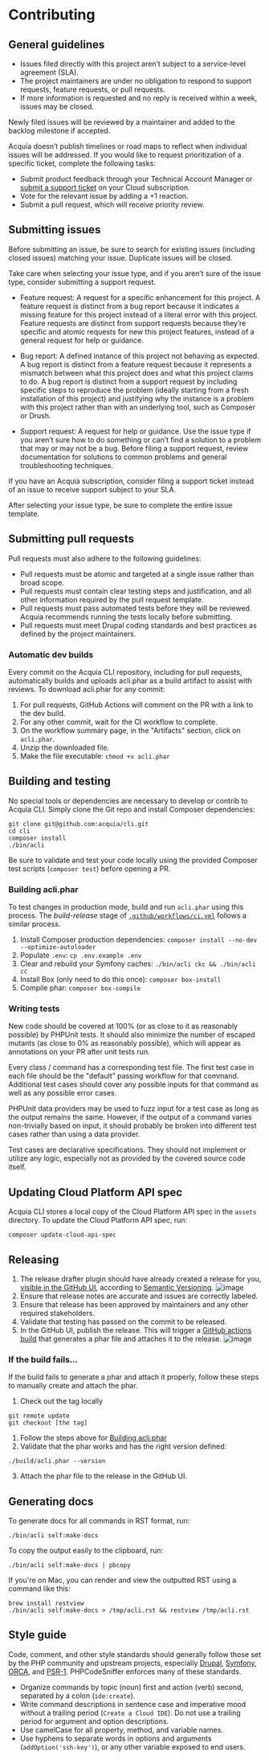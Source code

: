 # Contributing

## General guidelines

- Issues filed directly with this project aren’t subject to a service-level agreement (SLA).
- The project maintainers are under no obligation to respond to support requests, feature requests, or pull requests.
- If more information is requested and no reply is received within a week, issues may be closed.

Newly filed issues will be reviewed by a maintainer and added to the backlog milestone if accepted.

Acquia doesn’t publish timelines or road maps to reflect when individual issues will be addressed. If you would like to request prioritization of a specific ticket, complete the following tasks:

- Submit product feedback through your Technical Account Manager or [submit a support ticket](https://docs.acquia.com/support/#contact-acquia-support) on your Cloud subscription.
- Vote for the relevant issue by adding a +1 reaction.
- Submit a pull request, which will receive priority review.

## Submitting issues

Before submitting an issue, be sure to search for existing issues (including closed issues) matching your issue. Duplicate issues will be closed.

Take care when selecting your issue type, and if you aren’t sure of the issue type, consider submitting a support request.

- Feature request: A request for a specific enhancement for this project. A feature request is distinct from a bug report because it indicates a missing feature for this project instead of a literal error with this project. Feature requests are distinct from support requests because they’re specific and atomic requests for new this project features, instead of a general request for help or guidance.

- Bug report: A defined instance of this project not behaving as expected. A bug report is distinct from a feature request because it represents a mismatch between what this project does and what this project claims to do. A bug report is distinct from a support request by including specific steps to reproduce the problem (ideally starting from a fresh installation of this project) and justifying why the instance is a problem with this project rather than with an underlying tool, such as Composer or Drush.

- Support request: A request for help or guidance. Use the issue type if you aren’t sure how to do something or can’t find a solution to a problem that may or may not be a bug. Before filing a support request, review documentation for solutions to common problems and general troubleshooting techniques.

If you have an Acquia subscription, consider filing a support ticket instead of an issue to receive support subject to your SLA.

After selecting your issue type, be sure to complete the entire issue template.

## Submitting pull requests

Pull requests must also adhere to the following guidelines:

- Pull requests must be atomic and targeted at a single issue rather than broad scope.
- Pull requests must contain clear testing steps and justification, and all other information required by the pull request template.
- Pull requests must pass automated tests before they will be reviewed. Acquia recommends running the tests locally before submitting.
- Pull requests must meet Drupal coding standards and best practices as defined by the project maintainers.

### Automatic dev builds

Every commit on the Acquia CLI repository, including for pull requests, automatically builds and uploads acli.phar as a build artifact to assist with reviews. To download acli.phar for any commit:

1. For pull requests, GitHub Actions will comment on the PR with a link to the dev build.
2. For any other commit, wait for the CI workflow to complete.
3. On the workflow summary page, in the "Artifacts" section, click on `acli.phar`.
4. Unzip the downloaded file.
5. Make the file executable: `chmod +x acli.phar`

## Building and testing

No special tools or dependencies are necessary to develop or contrib to Acquia CLI. Simply clone the Git repo and install Composer dependencies:
```
git clone git@github.com:acquia/cli.git
cd cli
composer install
./bin/acli
```

Be sure to validate and test your code locally using the provided Composer test scripts (`composer test`) before opening a PR.

### Building acli.phar

To test changes in production mode, build and run `acli.phar` using this process. The _build-release_ stage of [`.github/workflows/ci.yml`](.github/workflows/ci.yml) follows a similar process.

1. Install Composer production dependencies: `composer install --no-dev --optimize-autoloader`
2. Populate `.env`: `cp .env.example .env`
3. Clear and rebuild your Symfony caches: `./bin/acli ckc && ./bin/acli cc`
4. Install Box (only need to do this once): `composer box-install`
5. Compile phar: `composer box-compile`

### Writing tests

New code should be covered at 100% (or as close to it as reasonably possible) by PHPUnit tests. It should also minimize the number of escaped mutants (as close to 0% as reasonably possible), which will appear as annotations on your PR after unit tests run.

Every class / command has a corresponding test file. The first test case in each file should be the "default" passing workflow for that command. Additional test cases should cover any possible inputs for that command as well as any possible error cases.

PHPUnit data providers may be used to fuzz input for a test case as long as the output remains the same. However, if the output of a command varies non-trivially based on input, it should probably be broken into different test cases rather than using a data provider.

Test cases are declarative specifications. They should not implement or utilize any logic, especially not as provided by the covered source code itself.

## Updating Cloud Platform API spec

Acquia CLI stores a local copy of the Cloud Platform API spec in the `assets` directory. To update the Cloud Platform API spec, run:

```
composer update-cloud-api-spec
```

## Releasing

1. The release drafter plugin should have already created a release for you, [visible in the GitHub UI](https://github.com/acquia/cli/releases), according to [Semantic Versioning](https://semver.org/). ![image](https://user-images.githubusercontent.com/539205/134036494-c7000fb0-94e6-4594-a09f-bb1601745d5a.png)
2. Ensure that release notes are accurate and issues are correctly labeled.
3. Ensure that release has been approved by maintainers and any other required stakeholders.
4. Validate that testing has passed on the commit to be released.
5. In the GitHub UI, publish the release. This will trigger a [GitHub actions build](https://github.com/acquia/cli/blob/731cb747060e06940b2b5e6994df1bcc86325a7a/.github/workflows/ci.yml#L47-L69) that generates a phar file and attaches it to the release. ![image](https://user-images.githubusercontent.com/539205/134036674-4dd6db98-5fe4-413c-abe3-3a6f35b0fc31.png)


### If the build fails...

If the build fails to generate a phar and attach it properly, follow these steps to manually create and attach the phar.

1. Check out the tag locally
```
git remote update
git checkout [the tag]
```
1. Follow the steps above for [Building acli.phar](#building-acliphar)
2. Validate that the phar works and has the right version defined:
```
./build/acli.phar --version
```
3. Attach the phar file to the release in the GitHub UI.

## Generating docs

To generate docs for all commands in RST format, run:
```
./bin/acli self:make-docs
```

To copy the output easily to the clipboard, run:
```
./bin/acli self:make-docs | pbcopy
```

If you're on Mac, you can render and view the outputted RST using a command like this:
```
brew install restview
./bin/acli self:make-docs > /tmp/acli.rst && restview /tmp/acli.rst
```

## Style guide

Code, comment, and other style standards should generally follow those set by the PHP community and upstream projects, especially [Drupal](https://www.drupal.org/docs/develop/standards), [Symfony](https://symfony.com/doc/current/contributing/code/standards.html), [ORCA](https://github.com/acquia/coding-standards-php), and [PSR-1](https://www.php-fig.org/psr/psr-1/). PHPCodeSniffer enforces many of these standards.

- Organize commands by topic (noun) first and action (verb) second, separated by a colon (`ide:create`).
- Write command descriptions in sentence case and imperative mood without a trailing period (`Create a Cloud IDE`). Do not use a trailing period for argument and option descriptions.
- Use camelCase for all property, method, and variable names.
- Use hyphens to separate words in options and arguments (`addOption('ssh-key')`), or any other variable exposed to end users.
